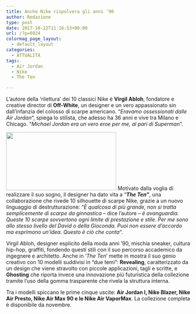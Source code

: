 ```yaml
---
title: Anche Nike rispolvera gli anni ‘90
author: Redazione
type: post
date: 2017-10-22T11:16:53+00:00
url: /?p=6924
colormag_page_layout:
  - default_layout
categories:
  - ATTUALITÀ
tags:
  - Air Jordan
  - Nike
  - The Ten

---
```

L’autore della ‘rilettura’ dei 10 classici Nike è **Virgil Abloh**, fondatore e creative director di **Off-White**, un designer e un vero appassionato sin dall’infanzia del colosso di scarpe americano. &#8220;_Eravamo ossessionati dalle Air Jordan_&#8220;, spiega lo stilista, che adesso ha 36 anni e vive tra Milano e Chicago. “_Michael Jordan era un vero eroe per me, al pari di Superman_”.

<img decoding="async" loading="lazy" class="alignnone size-medium wp-image-6927 alignleft" src="https://progressonline.it/wp-content/uploads/2017/10/nike-300x158.jpg" alt="" width="300" height="158" /> Motivato dalla voglia di realizzare il suo sogno, il designer ha dato vita a “_**The Ten”**_, una collaborazione che rivede 10 silhouette di scarpe Nike, grazie a un nuovo linguaggio di destrutturazione: “_È qualcosa di più grande, non si tratta  semplicemente di scarpe da ginnastica_ &#8211; dice l&#8217;autore &#8211; _è avanguardia. Queste 10 scarpe sovvertono ogni limite di prestazione e stile. Per me sono allo stesso livello del David o della Gioconda. Puoi non essere d&#8217;accordo ma esprimono un&#8217;idea. Questo è ciò che conta_&#8220;.

Virgil Abloh, designer esplicito della moda anni &#8217;90, mischia sneaker, cultura hip-hop, graffiti, fondendo questi stili con il suo percorso accademico da ingegnere e architetto. Anche in ‘_The Ten_’ mette in mostra il suo genio creativo con 10 modelli suddivisi in “due temi”: **Revealing**, caratterizzato da un design che viene stravolto con piccole applicazioni, tagli e scritte, e **Ghosting** che riporta invece una innovazione più futuristica della collezione tramite l’uso della gomma trasparente che rivela la struttura interna.

Tra i modelli spiccano le prime cinque uscite: **Air Jordan I, Nike Blazer, Nike Air Presto, Nike Air Max 90 e le Nike Air VaporMax**. La collezione completa è disponibile da novembre.

&nbsp;